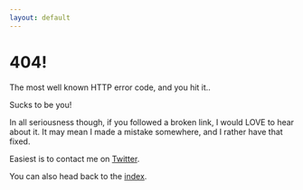 ```yaml
---
layout: default
---
```


404!
====

The most well known HTTP error code, and you hit it..

Sucks to be you!

In all seriousness though, if you followed a broken link, I would LOVE to hear
about it. It may mean I made a mistake somewhere, and I rather have that fixed.

Easiest is to contact me on [Twitter](https://twitter.com/evertp).

You can also head back to the <a href="/">index</a>.

